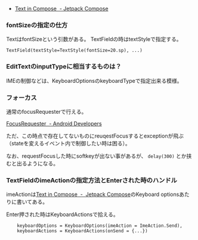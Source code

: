 - [Text in Compose  - Jetpack Compose](https://developer.android.com/jetpack/compose/text)

### fontSizeの指定の仕方

TextはfontSizeという引数がある。
TextFieldの時はtextStyleで指定する。

```
TextField(textStyle=TextStyle(fontSize=20.sp), ...)
```

### EditTextのinputTypeに相当するものは？

IMEの制御などは、KeyboardOptionsのkeyboardTypeで指定出来る模様。

### フォーカス

通常のfocusRequesterで行える。

[FocusRequester  - Android Developers](https://developer.android.com/reference/kotlin/androidx/compose/ui/focus/FocusRequester)

ただ、この時点で存在してないものにreuqestFocusするとexceptionが飛ぶ（stateを変えるイベント内で制御したい時は困る）。

なお、requestFocusした時にsoftkeyが出ない事があるが、 `delay(300)` とか挟むと出るようになる。

### TextFieldのimeActionの指定方法とEnterされた時のハンドル

imeActionは[Text in Compose  -  Jetpack Compose](https://developer.android.com/jetpack/compose/text)のKeyboard optionsあたりに書いてある。

Enter押された時はKeyboardActionsで拾える。

```
    keyboardOptions = KeyboardOptions(imeAction = ImeAction.Send),
    keyboardActions = KeyboardActions(onSend = {...})
```